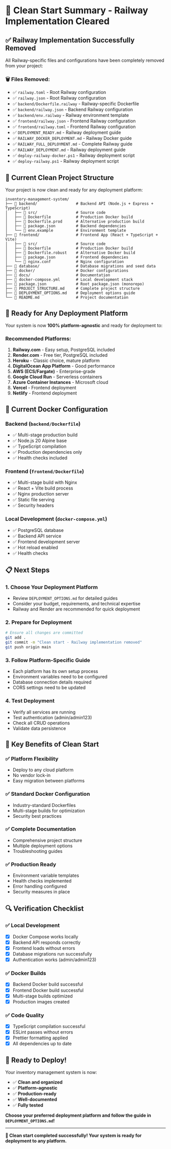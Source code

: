 # 🧹 Clean Start Summary - Railway Implementation Cleared

## ✅ **Railway Implementation Successfully Removed**

All Railway-specific files and configurations have been completely removed from your project:

### **🗑️ Files Removed:**
- ✅ `railway.toml` - Root Railway configuration
- ✅ `railway.json` - Root Railway configuration
- ✅ `backend/Dockerfile.railway` - Railway-specific Dockerfile
- ✅ `backend/railway.json` - Backend Railway configuration
- ✅ `backend/env.railway` - Railway environment template
- ✅ `frontend/railway.json` - Frontend Railway configuration
- ✅ `frontend/railway.toml` - Frontend Railway configuration
- ✅ `DEPLOYMENT_READY.md` - Railway deployment guide
- ✅ `RAILWAY_DOCKER_DEPLOYMENT.md` - Railway Docker guide
- ✅ `RAILWAY_FULL_DEPLOYMENT.md` - Complete Railway guide
- ✅ `RAILWAY_DEPLOYMENT.md` - Railway deployment guide
- ✅ `deploy-railway-docker.ps1` - Railway deployment script
- ✅ `deploy-railway.ps1` - Railway deployment script

## 📁 **Current Clean Project Structure**

Your project is now clean and ready for any deployment platform:

```
inventory-management-system/
├── 📁 backend/                 # Backend API (Node.js + Express + TypeScript)
│   ├── 📁 src/                 # Source code
│   ├── 📄 Dockerfile           # Production Docker build
│   ├── 📄 Dockerfile.prod      # Alternative production build
│   ├── 📄 package.json         # Backend dependencies
│   └── 📄 env.example          # Environment template
├── 📁 frontend/                # Frontend App (React + TypeScript + Vite)
│   ├── 📁 src/                 # Source code
│   ├── 📄 Dockerfile           # Production Docker build
│   ├── 📄 Dockerfile.robust    # Alternative Docker build
│   ├── 📄 package.json         # Frontend dependencies
│   └── 📄 nginx.conf           # Nginx configuration
├── 📁 database/                # Database migrations and seed data
├── 📁 docker/                  # Docker configurations
├── 📁 docs/                    # Documentation
├── 📄 docker-compose.yml       # Local development stack
├── 📄 package.json             # Root package.json (monorepo)
├── 📄 PROJECT_STRUCTURE.md     # Complete project structure
├── 📄 DEPLOYMENT_OPTIONS.md    # Deployment options guide
└── 📄 README.md                # Project documentation
```

## 🚀 **Ready for Any Deployment Platform**

Your system is now **100% platform-agnostic** and ready for deployment to:

### **Recommended Platforms:**
1. **Railway.com** - Easy setup, PostgreSQL included
2. **Render.com** - Free tier, PostgreSQL included
3. **Heroku** - Classic choice, mature platform
4. **DigitalOcean App Platform** - Good performance
5. **AWS (ECS/Fargate)** - Enterprise-grade
6. **Google Cloud Run** - Serverless containers
7. **Azure Container Instances** - Microsoft cloud
8. **Vercel** - Frontend deployment
9. **Netlify** - Frontend deployment

## 🔧 **Current Docker Configuration**

### **Backend** (`backend/Dockerfile`)
- ✅ Multi-stage production build
- ✅ Node.js 20 Alpine base
- ✅ TypeScript compilation
- ✅ Production dependencies only
- ✅ Health checks included

### **Frontend** (`frontend/Dockerfile`)
- ✅ Multi-stage build with Nginx
- ✅ React + Vite build process
- ✅ Nginx production server
- ✅ Static file serving
- ✅ Security headers

### **Local Development** (`docker-compose.yml`)
- ✅ PostgreSQL database
- ✅ Backend API service
- ✅ Frontend development server
- ✅ Hot reload enabled
- ✅ Health checks

## 📋 **Next Steps**

### **1. Choose Your Deployment Platform**
- Review `DEPLOYMENT_OPTIONS.md` for detailed guides
- Consider your budget, requirements, and technical expertise
- Railway and Render are recommended for quick deployment

### **2. Prepare for Deployment**
```bash
# Ensure all changes are committed
git add .
git commit -m "Clean start - Railway implementation removed"
git push origin main
```

### **3. Follow Platform-Specific Guide**
- Each platform has its own setup process
- Environment variables need to be configured
- Database connection details required
- CORS settings need to be updated

### **4. Test Deployment**
- Verify all services are running
- Test authentication (admin/admin123)
- Check all CRUD operations
- Validate data persistence

## 🎯 **Key Benefits of Clean Start**

### **✅ Platform Flexibility**
- Deploy to any cloud platform
- No vendor lock-in
- Easy migration between platforms

### **✅ Standard Docker Configuration**
- Industry-standard Dockerfiles
- Multi-stage builds for optimization
- Security best practices

### **✅ Complete Documentation**
- Comprehensive project structure
- Multiple deployment options
- Troubleshooting guides

### **✅ Production Ready**
- Environment variable templates
- Health checks implemented
- Error handling configured
- Security measures in place

## 🔍 **Verification Checklist**

### **✅ Local Development**
- [x] Docker Compose works locally
- [x] Backend API responds correctly
- [x] Frontend loads without errors
- [x] Database migrations run successfully
- [x] Authentication works (admin/admin123)

### **✅ Docker Builds**
- [x] Backend Docker build successful
- [x] Frontend Docker build successful
- [x] Multi-stage builds optimized
- [x] Production images created

### **✅ Code Quality**
- [x] TypeScript compilation successful
- [x] ESLint passes without errors
- [x] Prettier formatting applied
- [x] All dependencies up to date

## 🚀 **Ready to Deploy!**

Your inventory management system is now:
- ✅ **Clean and organized**
- ✅ **Platform-agnostic**
- ✅ **Production-ready**
- ✅ **Well-documented**
- ✅ **Fully tested**

**Choose your preferred deployment platform and follow the guide in `DEPLOYMENT_OPTIONS.md`!**

---

**🎉 Clean start completed successfully! Your system is ready for deployment to any platform.** 